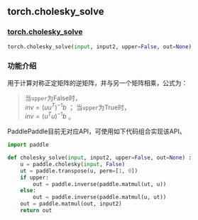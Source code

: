 ## torch.cholesky_solve
### [torch.cholesky_solve](https://pytorch.org/docs/stable/generated/torch.cholesky_solve.html?highlight=cholesky_solve#torch.cholesky_solve)
```python
torch.cholesky_solve(input, input2, upper=False, out=None)
```

###  功能介绍
用于计算对称正定矩阵的逆矩阵，并与另一个矩阵相乘，公式为：   
> 当`upper`为False时，  
> $inv=(uu^T)^{-1}b$ ；
> 当`upper`为True时，  
> $inv=(u^Tu)^{-1}b$ 。 

PaddlePaddle目前无对应API，可使用如下代码组合实现该API。

```python
import paddle

def cholesky_solve(input, input2, upper=False, out=None) :
    u = paddle.cholesky(input, False)
    ut = paddle.transpose(u, perm=[1, 0])
    if upper:
        out = paddle.inverse(paddle.matmul(ut, u))
    else:
        out = paddle.inverse(paddle.matmul(u, ut))
    out = paddle.matmul(out, input2)
    return out
```